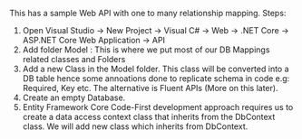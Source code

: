 This has a sample Web API with one to many relationship mapping.
Steps:

1. Open Visual Studio -> New Project -> Visual C# -> Web -> .NET Core -> ASP.NET Core Web Application -> API
2. Add folder Model : This is where we put most of our DB Mappings related classes and Folders
3. Add a new Class in the Model folder. This class will be converted into a DB table hence some annoations done to replicate schema in code e.g: Required, Key etc. The alternative is Fluent APIs (More on this later).
4. Create an empty Database.
5. Entity Framework Core Code-First development approach requires us to create a data access context class that inherits from the DbContext class. We will add new class which inherits from DbContext.
